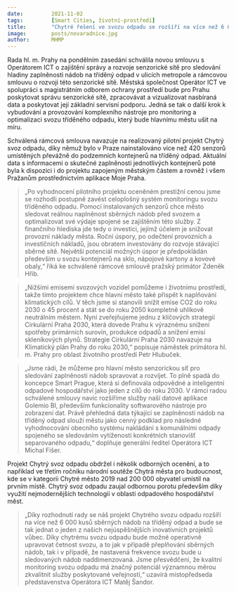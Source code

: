 ```yaml
---
date:         2021-11-02
tags:         [Smart Cities, životní-prostředí]
title:        "Chytré řešení ve svozu odpadu se rozšíří na více než 6 000 pražských kontejnerů na tříděný odpad, město chce optimalizovat jejich svoz"
image: 	      posts/novaradnice.jpg
author:       MHMP
---
```


Rada hl. m. Prahy na pondělním zasedání schválila novou smlouvu s Operátorem ICT o zajištění správy a rozvoje senzorické sítě pro sledování hladiny zaplněnosti nádob na tříděný odpad v ulicích metropole a rámcovou smlouvu o rozvoji této senzorické sítě. Městská společnost Operátor ICT ve spolupráci s magistrátním odborem ochrany prostředí bude pro Prahu poskytovat správu senzorické sítě, zpracovávat a vizualizovat nasbíraná data a poskytovat její základní servisní podporu. Jedná se tak o další krok k vybudování a provozování komplexního nástroje pro monitoring a optimalizaci svozu tříděného odpadu, který bude hlavnímu městu ušit na míru.  

Schválená rámcová smlouva navazuje na realizovaný pilotní projekt Chytrý svoz odpadu, díky němuž bylo v Praze nainstalováno více než 420 senzorů umístěných převážně do podzemních kontejnerů na tříděný odpad. Aktuální data s informacemi o skutečné zaplněnosti jednotlivých kontejnerů poté byla k dispozici i do projektu zapojeným městským částem a rovněž i všem Pražanům prostřednictvím aplikace Moje Praha.

> „Po vyhodnocení pilotního projektu oceněném prestižní cenou jsme se rozhodli postupně zavést celoplošný systém monitoringu svozu tříděného odpadu. Pomocí instalovaných senzorů chce město sledovat reálnou naplněnost sběrných nádob před svozem a optimalizovat své výdaje spojené se zajištěním této služby. Z finančního hlediska jde tedy o investici, jejímž účelem je snižovat provozní náklady města. Roční úspory, po odečtení provozních a investičních nákladů, jsou obratem investovány do rozvoje stávající sběrné sítě. Největší potenciál možných úspor je předpokládán především u svozu kontejnerů na sklo, nápojové kartony a kovové obaly,“ říká ke schválené rámcové smlouvě pražský primátor Zdeněk Hřib.

> „Nižšími emisemi svozových vozidel pomůžeme i životnímu prostředí, takže tímto projektem chce hlavní město také přispět k naplňování klimatických cílů. V těch jsme si stanovili snížit emise CO2 do roku 2030 o 45 procent a stát se do roku 2050 kompletně uhlíkově neutrálním městem. Nyní zveřejňujeme jednu z klíčových strategií Cirkulární Praha 2030, která dovede Prahu k výraznému snížení spotřeby primárních surovin, produkce odpadů a snížení emisí skleníkových plynů. Strategie Cirkulární Praha 2030 navazuje na Klimatický plán Prahy do roku 2030,“ popisuje náměstek primátora hl. m. Prahy pro oblast životního prostředí Petr Hlubuček.

> „Jsme rádi, že můžeme pro hlavní město senzorickou síť pro sledování zaplněnosti nádob spravovat a rozvíjet. To plně spadá do koncepce Smart Prague, která si definovala odpovědné a inteligentní odpadové hospodářství jako jeden z cílů do roku 2030. V rámci radou schválené smlouvy navíc rozšíříme služby naší datové aplikace Golemio BI, především funkcionality softwarového nástroje pro zobrazení dat. Právě přehledná data týkající se zaplněnosti nádob na tříděný odpad slouží městu jako cenný podklad pro následné vyhodnocování obecního systému nakládání s komunálními odpady spojeného se sledováním vytíženosti konkrétních stanovišť separovaného odpadu,“ doplňuje generální ředitel Operátora ICT Michal Fišer.

Projekt Chytrý svoz odpadu obdržel i několik odborných ocenění, a to například ve třetím ročníku národní soutěže Chytrá města pro budoucnost, kde se v kategorii Chytré město 2019 nad 200 000 obyvatel umístil na prvním místě. Chytrý svoz odpadu zaujal odbornou porotu především díky využití nejmodernějších technologií v oblasti odpadového hospodářství měst.

> „Díky rozhodnutí rady se náš projekt Chytrého svozu odpadu rozšíří na více než 6 000 kusů sběrných nádob na tříděný odpad a bude se tak jednat o jeden z našich nejúspěšnějších inovativních projektů vůbec. Díky chytrému svozu odpadu bude možné operativně upravovat četnost svozu, a to jak v případě přeplňování sběrných nádob, tak i v případě, že nastavená frekvence svozu bude u sledovaných nádob naddimenzovaná. Jsme přesvědčeni, že kvalitní monitoring svozu odpadu má značný potenciál významnou měrou zkvalitnit služby poskytované veřejnosti,“ uzavírá místopředseda představenstva Operátora ICT Matěj Šandor.

 
